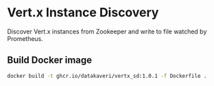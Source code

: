 # Vert.x Instance Discovery
Discover Vert.x instances from Zookeeper and write to file watched by Prometheus.
## Build Docker image
```sh
docker build -t ghcr.io/datakaveri/vertx_sd:1.0.1 -f Dockerfile .
```
